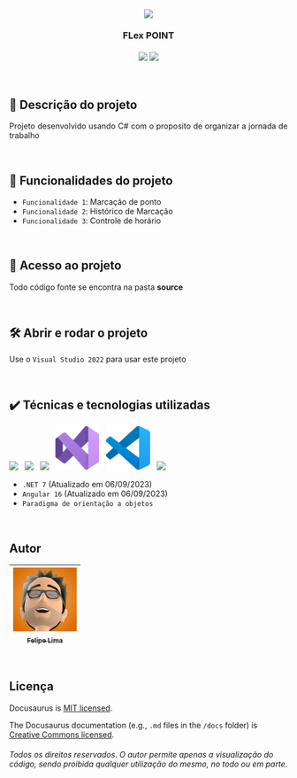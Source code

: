 <h3 align="center"> <img src="https://user-images.githubusercontent.com/20684484/212168629-795c6dd1-1205-4d20-b4b5-5c1b00ce1818.png" width="180px" align="center" ><BR><BR>FLex POINT<BR><BR>

<img src="https://img.shields.io/badge/STATUS-EM%20DESENVOLVIMENTO-4aadd4">
<img src="https://img.shields.io/badge/PROJECT%20VERSION-0.0.0-4aadd4">
</h3>

<BR>

## 📃 Descrição do projeto

<p align="justify">
 Projeto desenvolvido usando C# com o proposito de organizar a jornada de trabalho
</p>

<BR>

## :hammer: Funcionalidades do projeto

- `Funcionalidade 1`: Marcação de ponto
- `Funcionalidade 2`: Histórico de Marcação 
- `Funcionalidade 3`: Controle de horário

<BR>
  
## 📁 Acesso ao projeto

Todo código fonte se encontra na pasta **source**

<BR>
  
## 🛠️ Abrir e rodar o projeto

Use o ``Visual Studio 2022`` para usar este projeto


<BR>  
  
## ✔️ Técnicas e tecnologias utilizadas
<p align="justify">
<img width="80" src="https://cdn.jsdelivr.net/gh/devicons/devicon/icons/csharp/csharp-original.svg">
&nbsp;&nbsp;<img width="80"  src="https://cdn.jsdelivr.net/gh/devicons/devicon/icons/dotnetcore/dotnetcore-original.svg">
&nbsp;&nbsp;<img width="80" src="https://cdn.jsdelivr.net/gh/devicons/devicon/icons/git/git-original.svg">
&nbsp;&nbsp;<img width="80"  src="https://raw.githubusercontent.com/felip3fl/felip3fl/1a6a66b6a143aab342cf2df18f56d8c1c7e6c8fb/Material/Icon/visual-studio.svg">
&nbsp;&nbsp;<img width="80" src="https://raw.githubusercontent.com/felip3fl/felip3fl/1a6a66b6a143aab342cf2df18f56d8c1c7e6c8fb/Material/Icon/vscode.svg">
&nbsp;&nbsp;<img width="80"  src="https://cdn.jsdelivr.net/gh/devicons/devicon/icons/azure/azure-original.svg">
</p>
 
- ``.NET 7`` (Atualizado em 06/09/2023)
- ``Angular 16`` (Atualizado em 06/09/2023)
- ``Paradigma de orientação a objetos``

<BR>  
  
## Autor

| [<img src="https://github.com/felip3fl/felip3fl/blob/main/Material/Nick/nick1.jpg?raw=true" width=115><br><sub>Felipe Lima</sub>](https://github.com/felip3fl) | 
| :---: 
  
<BR>
    
## Licença

Docusaurus is [MIT licensed](./LICENSE).

The Docusaurus documentation (e.g., `.md` files in the `/docs` folder) is [Creative Commons licensed](./LICENSE-docs).
<i><h6>Todos os direitos reservados. O autor permite apenas a visualização do código, sendo proibida qualquer utilização do mesmo, no todo ou em parte.</h6></i>

